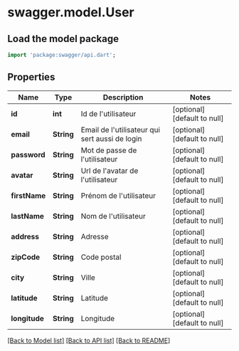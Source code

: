 # swagger.model.User

## Load the model package
```dart
import 'package:swagger/api.dart';
```

## Properties
Name | Type | Description | Notes
------------ | ------------- | ------------- | -------------
**id** | **int** | Id de l&#39;utilisateur | [optional] [default to null]
**email** | **String** | Email de l&#39;utilisateur qui sert aussi de login | [optional] [default to null]
**password** | **String** | Mot de passe de l&#39;utilisateur | [optional] [default to null]
**avatar** | **String** | Url de l&#39;avatar de l&#39;utilisateur | [optional] [default to null]
**firstName** | **String** | Prénom de l&#39;utilisateur | [optional] [default to null]
**lastName** | **String** | Nom de l&#39;utilisateur | [optional] [default to null]
**address** | **String** | Adresse | [optional] [default to null]
**zipCode** | **String** | Code postal | [optional] [default to null]
**city** | **String** | Ville | [optional] [default to null]
**latitude** | **String** | Latitude | [optional] [default to null]
**longitude** | **String** | Longitude | [optional] [default to null]

[[Back to Model list]](../README.md#documentation-for-models) [[Back to API list]](../README.md#documentation-for-api-endpoints) [[Back to README]](../README.md)


